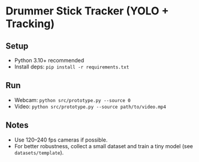 # Drummer Stick Tracker (YOLO + Tracking)

## Setup

- Python 3.10+ recommended
- Install deps: `pip install -r requirements.txt`

## Run

- Webcam: `python src/prototype.py --source 0`
- Video: `python src/prototype.py --source path/to/video.mp4`

## Notes
- Use 120–240 fps cameras if possible.
- For better robustness, collect a small dataset and train a tiny model (see `datasets/template`).
